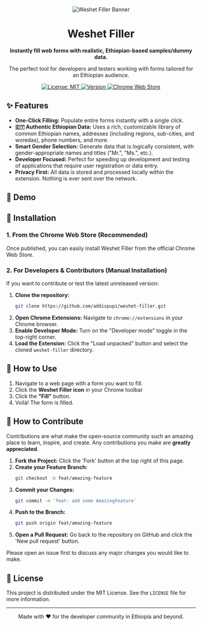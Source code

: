 <div align="center">
  <img src="https://placehold.co/1200x300/078930/FFFFFF?text=Weshet+Filler&font=raleway" alt="Weshet Filler Banner">
  <h1>Weshet Filler</h1>
  <p><strong>Instantly fill web forms with realistic, Ethiopian-based samples/dummy data.</strong></p>
  <p>The perfect tool for developers and testers working with forms tailored for an Ethiopian audience.</p>
</div>

<div align="center">
  <!-- Badges - Replace placeholders once you have them -->
  <a href="https://github.com/your-username/weshet-filler/blob/main/LICENSE">
    <img src="https://img.shields.io/badge/License-MIT-blue.svg" alt="License: MIT">
  </a>
  <a href="#">
    <img src="https://img.shields.io/badge/Version-v0.1--beta-orange.svg" alt="Version">
  </a>
  <a href="[YOUR_CHROME_STORE_LINK_HERE]">
    <img src="https://img.shields.io/chrome-web-store/v/your-extension-id?label=chrome%20web%20store&color=green" alt="Chrome Web Store">
  </a>
</div>


## ✨ Features
* **One-Click Filling:** Populate entire forms instantly with a single click.
* **🇪🇹 Authentic Ethiopian Data:** Uses a rich, customizable library of common Ethiopian names, addresses (including regions, sub-cities, and woredas), phone numbers, and more.
* **Smart Gender Selection:** Generate data that is logically consistent, with gender-appropriate names and titles ("Mr.", "Ms.", etc.).
* **Developer Focused:** Perfect for speeding up development and testing of applications that require user registration or data entry.
* **Privacy First:** All data is stored and processed locally within the extension. Nothing is ever sent over the network.

## 🎥 Demo

## 🚀 Installation

### 1. From the Chrome Web Store (Recommended)
Once published, you can easily install Weshet Filler from the official Chrome Web Store.

### 2. For Developers & Contributors (Manual Installation)
If you want to contribute or test the latest unreleased version:
  1.  **Clone the repository:**
      ```bash
      git clone https://github.com/addispupi/weshet-filler.git
      ```
  2.  **Open Chrome Extensions:** Navigate to `chrome://extensions` in your Chrome browser.
  3.  **Enable Developer Mode:** Turn on the "Developer mode" toggle in the top-right corner.
  4.  **Load the Extension:** Click the "Load unpacked" button and select the cloned `weshet-filler` directory.

## 📖 How to Use
1.  Navigate to a web page with a form you want to fill.
2.  Click the **Weshet Filler icon** in your Chrome toolbar
3.  Click the **"Fill"** button.
4.  Voilà! The form is filled.

## 🤝 How to Contribute
Contributions are what make the open-source community such an amazing place to learn, inspire, and create. Any contributions you make are **greatly appreciated**.

1.  **Fork the Project:** Click the 'Fork' button at the top right of this page.
2.  **Create your Feature Branch:**
    ```bash
    git checkout -b feat/amazing-feature
    ```
3.  **Commit your Changes:**
    ```bash
    git commit -m 'feat: add some AmazingFeature'
    ```
4.  **Push to the Branch:**
    ```bash
    git push origin feat/amazing-feature
    ```
5.  **Open a Pull Request:** Go back to the repository on GitHub and click the 'New pull request' button.

Please open an issue first to discuss any major changes you would like to make.

## 📜 License
This project is distributed under the MIT License. See the `LICENSE` file for more information.

---

<div align="center">
  Made with ❤️ for the developer community in Ethiopia and beyond.
</div>
